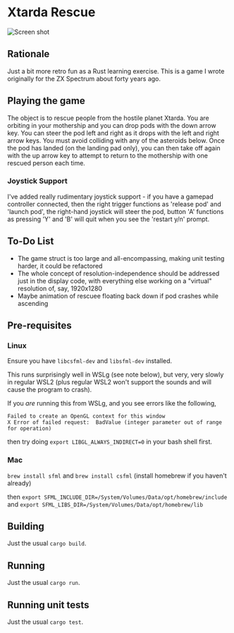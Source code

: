 # Xtarda Rescue

![Screen shot](https://www.martyndavis.com/wp-content/uploads/2022/12/xtarda_rescue.png "")

## Rationale
Just a bit more retro fun as a Rust learning exercise. This is a game I wrote originally
for the ZX Spectrum about forty years ago.

## Playing the game
The object is to rescue people from the hostile planet Xtarda. You are orbiting in your
mothership and you can drop pods with the down arrow key. You can steer the pod left
and right as it drops with the left and right arrow keys. You must avoid colliding with any
of the asteroids below. Once the pod has landed (on the
landing pad only), you can then take off again with the up arrow key to attempt to return
to the mothership with one rescued person each time.

### Joystick Support
I've added really rudimentary joystick support - if you have a gamepad controller connected,
then the right trigger functions as 'release pod' and 'launch pod', the right-hand joystick
will steer the pod, button 'A' functions as pressing 'Y' and 'B' will quit when you see the
'restart y/n' prompt.

## To-Do List
* The game struct is too large and all-encompassing, making unit testing harder, it could be refactored
* The whole concept of resolution-independence should be addressed just in the display code, with
  everything else working on a "virtual" resolution of, say, 1920x1280
* Maybe animation of rescuee floating back down if pod crashes while ascending

## Pre-requisites
### Linux

Ensure you have `libcsfml-dev` and `libsfml-dev` installed.

This runs surprisingly well in WSLg (see note below), but very, very slowly in regular WSL2
(plus regular WSL2 won't support the sounds and will cause the program to crash).

If you _are_ running this from WSLg, and you see errors like the following,

```
Failed to create an OpenGL context for this window
X Error of failed request:  BadValue (integer parameter out of range for operation)
```

then try doing `export LIBGL_ALWAYS_INDIRECT=0` in your bash shell first.

### Mac

`brew install sfml` and `brew install csfml` (install homebrew if you haven't already)

then `export SFML_INCLUDE_DIR=/System/Volumes/Data/opt/homebrew/include` and `export SFML_LIBS_DIR=/System/Volumes/Data/opt/homebrew/lib`


## Building
Just the usual `cargo build`.

## Running
Just the usual `cargo run`.

## Running unit tests
Just the usual `cargo test`.


